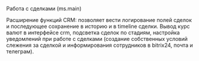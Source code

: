 Работа с сделками (ms.main)

Расширение функций CRM: позволяет вести логирование полей сделок и последующее сохранение в историю и в timeline сделки. Вывод курс валют в интерфейсе crm, подсветка сделок по стадиям, настройка уведомлений при работе с сделками (создание собственных условий слежения за сделкой и информирования сотрудников в bitrix24, почта и телеграм).
